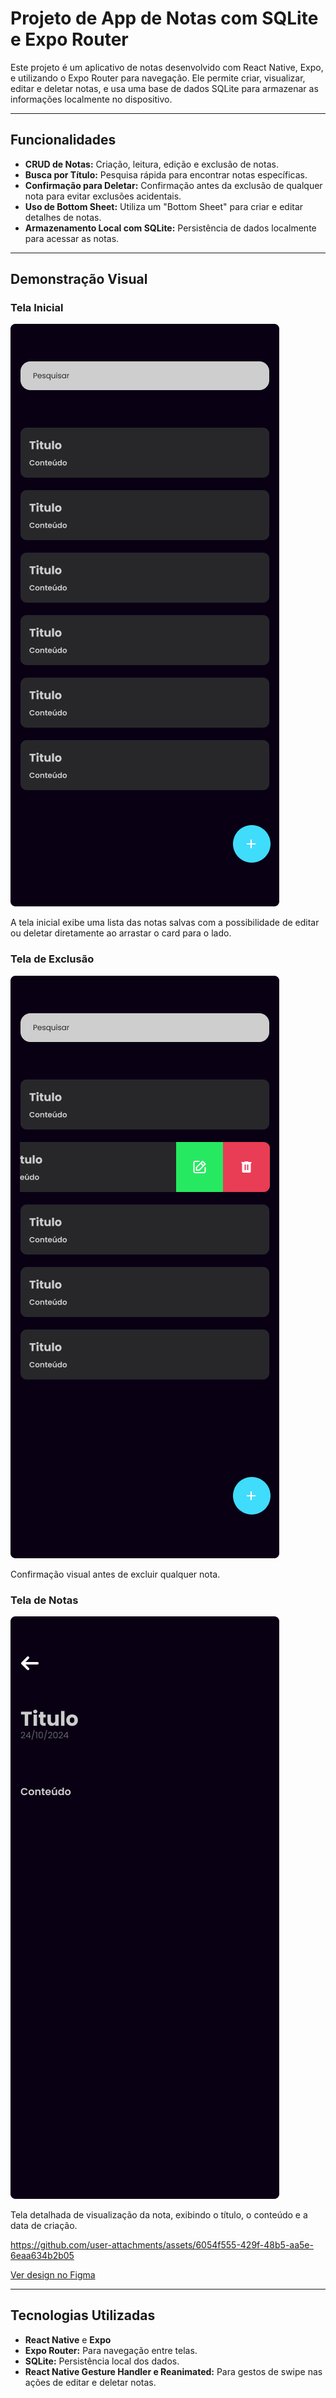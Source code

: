 # Projeto de App de Notas com SQLite e Expo Router

Este projeto é um aplicativo de notas desenvolvido com React Native, Expo, e utilizando o Expo Router para navegação. Ele permite criar, visualizar, editar e deletar notas, e usa uma base de dados SQLite para armazenar as informações localmente no dispositivo.

---

## Funcionalidades

- **CRUD de Notas:** Criação, leitura, edição e exclusão de notas.
- **Busca por Título:** Pesquisa rápida para encontrar notas específicas.
- **Confirmação para Deletar:** Confirmação antes da exclusão de qualquer nota para evitar exclusões acidentais.
- **Uso de Bottom Sheet:** Utiliza um "Bottom Sheet" para criar e editar detalhes de notas.
- **Armazenamento Local com SQLite:** Persistência de dados localmente para acessar as notas.

---

## Demonstração Visual

### Tela Inicial

![Tela Inicial](./src/assets/Home.png)

A tela inicial exibe uma lista das notas salvas com a possibilidade de editar ou deletar diretamente ao arrastar o card para o lado.

### Tela de Exclusão

![Tela de Exclusão](./src/assets/Deletar.png)

Confirmação visual antes de excluir qualquer nota.

### Tela de Notas

![Tela de Notas](./src/assets/Notes.png)

Tela detalhada de visualização da nota, exibindo o título, o conteúdo e a data de criação.



https://github.com/user-attachments/assets/6054f555-429f-48b5-aa5e-6eaa634b2b05

[Ver design no Figma](https://www.figma.com/design/O1JskBh5uQWkYPDA0EUKbB/Notes?node-id=0-1&t=MXjMTwG1MkTPWZgd-1)


---

## Tecnologias Utilizadas

- **React Native** e **Expo**
- **Expo Router:** Para navegação entre telas.
- **SQLite:** Persistência local dos dados.
- **React Native Gesture Handler e Reanimated:** Para gestos de swipe nas ações de editar e deletar notas.
